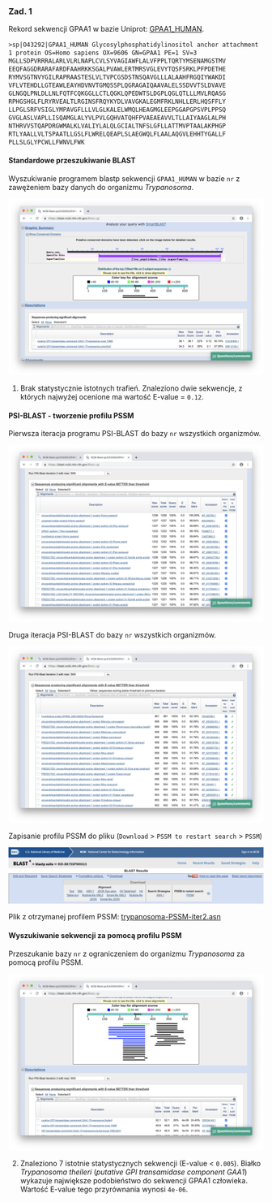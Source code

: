 ### Zad. 1
Rekord sekwencji GPAA1 w bazie Uniprot: [GPAA1_HUMAN](https://www.uniprot.org/uniprot/O43292).

```
>sp|O43292|GPAA1_HUMAN Glycosylphosphatidylinositol anchor attachment 1 protein OS=Homo sapiens OX=9606 GN=GPAA1 PE=1 SV=3
MGLLSDPVRRRALARLVLRLNAPLCVLSYVAGIAWFLALVFPPLTQRTYMSENAMGSTMV
EEQFAGGDRARAFARDFAAHRKKSGALPVAWLERTMRSVGLEVYTQSFSRKLPFPDETHE
RYMVSGTNVYGILRAPRAASTESLVLTVPCGSDSTNSQAVGLLLALAAHFRGQIYWAKDI
VFLVTEHDLLGTEAWLEAYHDVNVTGMQSSPLQGRAGAIQAAVALELSSDVVTSLDVAVE
GLNGQLPNLDLLNLFQTFCQKGGLLCTLQGKLQPEDWTSLDGPLQGLQTLLLMVLRQASG
RPHGSHGLFLRYRVEALTLRGINSFRQYKYDLVAVGKALEGMFRKLNHLLERLHQSFFLY
LLPGLSRFVSIGLYMPAVGFLLLVLGLKALELWMQLHEAGMGLEEPGGAPGPSVPLPPSQ
GVGLASLVAPLLISQAMGLALYVLPVLGQHVATQHFPVAEAEAVVLTLLAIYAAGLALPH
NTHRVVSTQAPDRGWMALKLVALIYLALQLGCIALTNFSLGFLLATTMVPTAALAKPHGP
RTLYAALLVLTSPAATLLGSLFLWRELQEAPLSLAEGWQLFLAALAQGVLEHHTYGALLF
PLLSLGLYPCWLLFWNVLFWK
```

#### Standardowe przeszukiwanie BLAST
Wyszukiwanie programem blastp sekwencji `GPAA1_HUMAN` w bazie `nr` z zawężeniem bazy danych do organizmu *Trypanosoma*.

<img src="./images/trypanosoma-blastp.png" alt="trypanosoma-blastp">

1. Brak statystycznie istotnych trafień. Znaleziono dwie sekwencje, z których najwyżej ocenione ma wartość E-value = `0.12`.

#### PSI-BLAST - tworzenie profilu PSSM

Pierwsza iteracja programu PSI-BLAST do bazy `nr` wszystkich organizmów.

<img src="./images/trypanosoma-psi-blast-iter1.png" alt="trypanosoma-psi-blast-iter1">

Druga iteracja PSI-BLAST do bazy `nr` wszystkich organizmów.

<img src="./images/trypanosoma-psi-blast-iter2.png" alt="trypanosoma-psi-blast-iter2">

Zapisanie profilu PSSM do pliku (`Download` > `PSSM to restart search` > `PSSM`)

<img src="./images/trypanosoma-pssm-download.png" alt="trypanosoma-pssm-download">

Plik z otrzymanej profilem PSSM: [trypanosoma-PSSM-iter2.asn](./files/trypanosoma-PSSM-iter2.asn)

#### Wyszukiwanie sekwencji za pomocą profilu PSSM
Przeszukanie bazy `nr` z ograniczeniem do organizmu *Trypanosoma* za pomocą profilu PSSM.

<img src="./images/trypanosoma-pssm-search.png" alt="trypanosoma-pssm-search">

2. Znaleziono 7 istotnie statystycznych sekwencji (E-value < `0.005`). Białko *Trypanosoma theileri* (*putative GPI transamidase component GAA1*) wykazuje największe podobieństwo do sekwencji GPAA1 człowieka. Wartość E-value tego przyrównania wynosi `4e-06`.